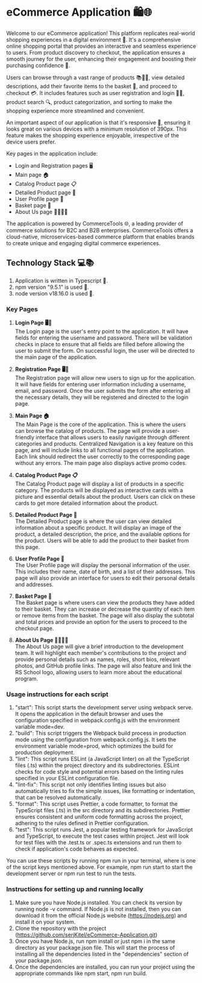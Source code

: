 # eCommerce Application 🛍️🌐

Welcome to our eCommerce application! This platform replicates real-world shopping experiences in a digital environment 🏪. It's a comprehensive online shopping portal that provides an interactive and seamless experience to users. From product discovery to checkout, the application ensures a smooth journey for the user, enhancing their engagement and boosting their purchasing confidence 🚀.

Users can browse through a vast range of products 📚👗👟, view detailed descriptions, add their favorite items to the basket 🛒, and proceed to checkout 💳. It includes features such as user registration and login 📝🔐, product search 🔍, product categorization, and sorting to make the shopping experience more streamlined and convenient.

An important aspect of our application is that it's responsive 📲, ensuring it looks great on various devices with a minimum resolution of 390px. This feature makes the shopping experience enjoyable, irrespective of the device users prefer.

Key pages in the application include:

- Login and Registration pages 🖥️
- Main page 🏠
- Catalog Product page 📋
- Detailed Product page 🔎
- User Profile page 👤
- Basket page 🛒
- About Us page 🙋‍♂️🙋‍♀️

The application is powered by CommerceTools 🌐, a leading provider of commerce solutions for B2C and B2B enterprises. CommerceTools offers a cloud-native, microservices-based commerce platform that enables brands to create unique and engaging digital commerce experiences.

## Technology Stack 💻📚

1. Application is written in Typescript 📘.
2. npm version "9.5.1" is used 📘.
3. node version v18.16.0 is used 📘.

### Key Pages

1. **Login Page 🖥️🔐**  
   The Login page is the user's entry point to the application. It will have fields for entering the username and password. There will be validation checks in place to ensure that all fields are filled before allowing the user to submit the form. On successful login, the user will be directed to the main page of the application.

2. **Registration Page 🖥️📝**  
   The Registration page will allow new users to sign up for the application. It will have fields for entering user information including a username, email, and password. Once the user submits the form after entering all the necessary details, they will be registered and directed to the login page.

3. **Main Page 🏠**  
   The Main Page is the core of the application. This is where the users can browse the catalog of products. The page will provide a user-friendly interface that allows users to easily navigate through different categories and products. Centralized Navigation is a key feature on this page, and will include links to all functional pages of the application. Each link should redirect the user correctly to the corresponding page without any errors. The main page also displays active promo codes.

4. **Catalog Product Page 📋**  
   The Catalog Product page will display a list of products in a specific category. The products will be displayed as interactive cards with a picture and essential details about the product. Users can click on these cards to get more detailed information about the product.

5. **Detailed Product Page 🔎**  
   The Detailed Product page is where the user can view detailed information about a specific product. It will display an image of the product, a detailed description, the price, and the available options for the product. Users will be able to add the product to their basket from this page.

6. **User Profile Page 👤**  
   The User Profile page will display the personal information of the user. This includes their name, date of birth, and a list of their addresses. This page will also provide an interface for users to edit their personal details and addresses.

7. **Basket Page 🛒**  
   The Basket page is where users can view the products they have added to their basket. They can increase or decrease the quantity of each item or remove items from the basket. The page will also display the subtotal and total prices and provide an option for the users to proceed to the checkout page.

8. **About Us Page 🙋‍♂️🙋‍♀️**  
   The About Us page will give a brief introduction to the development team. It will highlight each member's contributions to the project and provide personal details such as names, roles, short bios, relevant photos, and GitHub profile links. The page will also feature and link the RS School logo, allowing users to learn more about the educational program.

### Usage instructions for each script 

1. "start": This script starts the development server using webpack serve. It opens the application in the default browser and uses the configuration specified in webpack.config.js with the environment variable mode=dev.
2. "build": This script triggers the Webpack build process in production mode using the configuration from webpack.config.js. It sets the environment variable mode=prod, which optimizes the build for production deployment.
3. "lint": This script runs ESLint (a JavaScript linter) on all the TypeScript files (.ts) within the project directory and its subdirectories. ESLint checks for code style and potential errors based on the linting rules specified in your ESLint configuration file.
4. "lint-fix": This script not only identifies linting issues but also automatically tries to fix the simple issues, like formatting or indentation, that can be resolved automatically.
5. "format": This script uses Prettier, a code formatter, to format the TypeScript files (.ts) in the src directory and its subdirectories. Prettier ensures consistent and uniform code formatting across the project, adhering to the rules defined in Prettier configuration.
6. "test": This script runs Jest, a popular testing framework for JavaScript and TypeScript, to execute the test cases within project. Jest will look for test files with the .test.ts or .spec.ts extensions and run them to check if application's code behaves as expected.

You can use these scripts by running npm run <script-name> in your terminal, where <script-name> is one of the script keys mentioned above. For example, npm run start to start the development server or npm run test to run the tests.

### Instructions for setting up and running locally

1. Make sure you have Node.js installed. You can check its version by running node -v command. If Node.js is not installed, then you can download it from the official Node.js website (https://nodejs.org) and install it on your system.
2. Clone the repository with the project (https://github.com/serjKitel/eCommerce-Application.git)
3. Once you have Node.js, run npm install or just npm i in the same directory as your package.json file. This will start the process of installing all the dependencies listed in the "dependencies" section of your package.json.
4. Once the dependencies are installed, you can run your project using the appropriate commands like npm start, npm run build.
